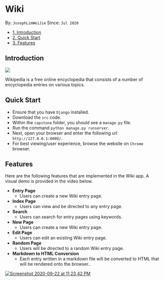 # Wiki
By: `JosephLimWeiJie` Since: `Jul 2020`

* [1. Introduction](#introduction)
* [2. Quick Start](#quickstart)
* [3. Features](#features)

<a name="introduction"></a>
## Introduction
<img align="center" src="https://user-images.githubusercontent.com/59989652/95489337-57243800-09c9-11eb-932f-bde01558e331.png">

Wikipedia is a free online encyclopedia that consists of a number of encyclopedia entries on various topics.

<a name="quickstart"></a>
## Quick Start
+ Ensure that you have `Django` installed. 
+ Download the `src` code.
+ Within the `capstone` folder, you should see a `manage.py` file.
+ Run the command `python manage.py runserver`.
+ Next, open your browser and enter the following url `http://127.0.0.1:8000/`.
+ For best viewing/user experience, browse the website on `Chrome` browser.

<a name="features"></a>
## Features
Here are the following features that are implemented in the Wiki app. A visual demo is provided in the video below.
+ **Entry Page**
  + Users can create a new Wiki entry page.
+ **Index Page**
  + Users can view and be directed to any entry page.
+ **Search**
  + Users can search for entry pages using keywords.
+ **New Page**
  + Users can create a new Wiki entry page.
+ **Edit Page** 
  + Users can edit an existing Wiki entry page.
+ **Random Page**
  + Users will be directed to a random Wiki entry page.
+ **Markdown to HTML Conversion**
  + Each entry written in a markdown file will be converted to HTML that will be rendered onto the browser..

[![Screenshot 2020-09-22 at 11 23 42 PM](https://user-images.githubusercontent.com/59989652/95489447-7de26e80-09c9-11eb-9d10-c8061e6e6f59.png)](https://youtu.be/kkKBc5zs8tU)



